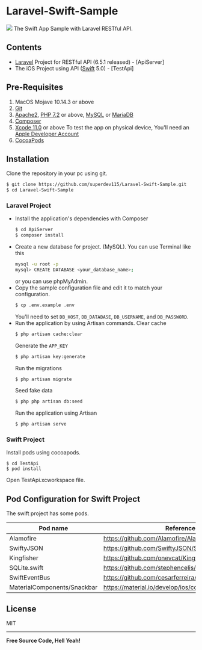 # Laravel-Swift-Sample

![](https://img.shields.io/badge/sample%20project-v1.0-blue)
The Swift App Sample with Laravel RESTful API.

## Contents
- [Laravel](https://laravel.com/) Project for RESTful API (6.5.1 released) - [ApiServer]
- The iOS Project using API ([Swift](https://developer.apple.com/swift/) 5.0) - [TestApi]

## Pre-Requisites
1. MacOS Mojave 10.14.3 or above
1. [Git](https://git-scm.com/)
1. [Apache2](https://httpd.apache.org/),  [PHP 7.2](https://www.php.net/) or above,  [MySQL](https://www.mysql.com/) or [MariaDB](https://mariadb.org)
1. [Composer](https://getcomposer.org/)
1. [Xcode 11.0](https://developer.apple.com/documentation/xcode_release_notes/xcode_11_release_notes) or above
   To test the app on physical device, You'll need an [Apple Developer Account](https://developer.apple.com/)
1. [CocoaPods](https://cocoapods.org)

## Installation
Clone the repository in your pc using git.
```sh
$ git clone https://github.com/superdev115/Laravel-Swift-Sample.git
$ cd Laravel-Swift-Sample
```
### Laravel Project
- Install the application's dependencies with Composer
    ```sh
    $ cd ApiServer
    $ composer install
    ```
- Create a new database for project. (MySQL).
    You can use Terminal like this
    ```sh
    mysql -u root -p
    mysql> CREATE DATABASE <your_database_name>;
    ```
    or you can use phpMyAdmin.
- Copy the sample configuration file and edit it to match your configuration.
    ```sh
    $ cp .env.example .env
    ```
    You'll need to set `DB_HOST`, `DB_DATABASE`, `DB_USERNAME`, and `DB_PASSWORD`.
- Run the application by using Artisan commands.
    Clear cache
    ```sh
    $ php artisan cache:clear
    ```
    Generate the `APP_KEY`
    ```sh
    $ php artisan key:generate
    ```
    Run the migrations
    ```sh
    $ php artisan migrate
    ```
    Seed fake data
    ```sh
    $ php php artisan db:seed
    ```
    Run the application using Artisan
    ```sh
    $ php artisan serve
    ```
### Swift Project
Install pods using cocoapods.
    
    $ cd TestApi
    $ pod install
    
Open TestApi.xcworkspace file.

## Pod Configuration for Swift Project 

The swift project has some pods.

| Pod name | Reference |
| ------ | ------ |
| Alamofire | https://github.com/Alamofire/Alamofire |
| SwiftyJSON | https://github.com/SwiftyJSON/SwiftyJSON |
| Kingfisher | https://github.com/onevcat/Kingfisher |
| SQLite.swift | https://github.com/stephencelis/SQLite.swift |
| SwiftEventBus | https://github.com/cesarferreira/SwiftEventBus |
| MaterialComponents/Snackbar | https://material.io/develop/ios/components/snackbars |

## License
MIT

----

**Free Source Code, Hell Yeah!**
